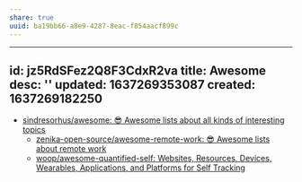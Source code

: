 ```yaml
---
share: true
uuid: ba19bb66-a8e9-4287-8eac-f854aacf899c
---
```

---
id: jz5RdSFez2Q8F3CdxR2va
title: Awesome
desc: ''
updated: 1637269353087
created: 1637269182250
---

* [sindresorhus/awesome: 😎 Awesome lists about all kinds of interesting topics](https://github.com/sindresorhus/awesome)
    * [zenika-open-source/awesome-remote-work: 😎 Awesome lists about remote work](https://github.com/zenika-open-source/awesome-remote-work)
    * [woop/awesome-quantified-self: Websites, Resources, Devices, Wearables, Applications, and Platforms for Self Tracking](https://github.com/woop/awesome-quantified-self)
